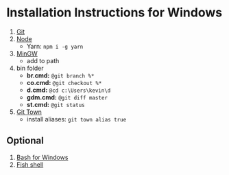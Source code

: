# Installation Instructions for Windows

1. [Git](https://git-scm.com/download/win)
1. [Node](https://nodejs.org/en)
    - Yarn: `npm i -g yarn`
1. [MinGW](https://sourceforge.net/projects/mingw/files)
    - add to path
1. bin folder
    - **br.cmd:** `@git branch %*`
    - **co.cmd:** `@git checkout %*`
    - **d.cmd:** `@cd c:\Users\kevin\d`
    - **gdm.cmd:** `@git diff master`
    - **st.cmd:** `@git status`
1. [Git Town](https://github.com/Originate/git-town/releases)
    - install aliases: `git town alias true`


## Optional

1. [Bash for Windows](https://docs.microsoft.com/en-us/windows/wsl/install-win10)
1. [Fish shell](https://www.kennethreitz.org/essays/fish-as-default-shell-on-windows-10)

